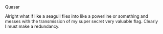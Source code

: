 Quasar

Alright what if like a seagull flies into like a powerline or something and messes with the transmission of my super secret very valuable flag. Clearly I must make a redundancy.

